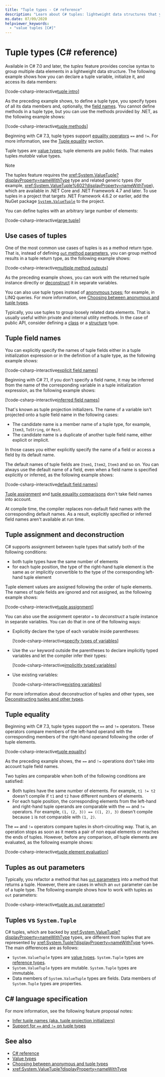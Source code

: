 ```yaml
---
title: "Tuple types - C# reference"
description: "Learn about C# tuples: lightweight data structures that you can use to group loosely related data elements"
ms.date: 07/09/2020
helpviewer_keywords: 
  - "value tuples [C#]"
---
```

# Tuple types (C# reference)

Available in C# 7.0 and later, the *tuples* feature provides concise syntax to group multiple data elements in a lightweight data structure. The following example shows how you can declare a tuple variable, initialize it, and access its data members:

[!code-csharp-interactive[tuple intro](snippets/shared/ValueTuples.cs#Introduction)]

As the preceding example shows, to define a tuple type, you specify types of all its data members and, optionally, the [field names](#tuple-field-names). You cannot define methods in a tuple type, but you can use the methods provided by .NET, as the following example shows:

[!code-csharp-interactive[tuple methods](snippets/shared/ValueTuples.cs#MethodOnTuples)]

Beginning with C# 7.3, tuple types support [equality operators](../operators/equality-operators.md) `==` and `!=`. For more information, see the [Tuple equality](#tuple-equality) section.

Tuple types are [value types](value-types.md); tuple elements are public fields. That makes tuples *mutable* value types.

> [!NOTE]
> The tuples feature requires the <xref:System.ValueTuple?displayProperty=nameWithType> type and related generic types (for example, <xref:System.ValueTuple%602?displayProperty=nameWithType>), which are available in .NET Core and .NET Framework 4.7 and later. To use tuples in a project that targets .NET Framework 4.6.2 or earlier, add the NuGet package [`System.ValueTuple`](https://www.nuget.org/packages/System.ValueTuple/) to the project.

You can define tuples with an arbitrary large number of elements:

[!code-csharp-interactive[large tuple](snippets/shared/ValueTuples.cs#LargeTuple)]

## Use cases of tuples

One of the most common use cases of tuples is as a method return type. That is, instead of defining [`out` method parameters](../keywords/out-parameter-modifier.md), you can group method results in a tuple return type, as the following example shows:

[!code-csharp-interactive[multiple method outputs](snippets/shared/ValueTuples.cs#MultipleReturns)]

As the preceding example shows, you can work with the returned tuple instance directly or [deconstruct](#tuple-assignment-and-deconstruction) it in separate variables.

You can also use tuple types instead of [anonymous types](../../fundamentals/types/anonymous-types.md); for example, in LINQ queries. For more information, see [Choosing between anonymous and tuple types](../../../standard/base-types/choosing-between-anonymous-and-tuple.md).

Typically, you use tuples to group loosely related data elements. That is usually useful within private and internal utility methods. In the case of public API, consider defining a [class](../keywords/class.md) or a [structure](struct.md) type.

## Tuple field names

You can explicitly specify the names of tuple fields either in a tuple initialization expression or in the definition of a tuple type, as the following example shows:

[!code-csharp-interactive[explicit field names](snippets/shared/ValueTuples.cs#ExplicitFieldNames)]

Beginning with C# 7.1, if you don't specify a field name, it may be inferred from the name of the corresponding variable in a tuple initialization expression, as the following example shows:

[!code-csharp-interactive[inferred field names](snippets/shared/ValueTuples.cs#InferFieldNames)]

That's known as tuple projection initializers. The name of a variable isn't projected onto a tuple field name in the following cases:

- The candidate name is a member name of a tuple type, for example, `Item3`, `ToString`, or `Rest`.
- The candidate name is a duplicate of another tuple field name, either explicit or implicit.

In those cases you either explicitly specify the name of a field or access a field by its default name.

The default names of tuple fields are `Item1`, `Item2`, `Item3` and so on. You can always use the default name of a field, even when a field name is specified explicitly or inferred, as the following example shows:

[!code-csharp-interactive[default field names](snippets/shared/ValueTuples.cs#DefaultFieldNames)]

[Tuple assignment](#tuple-assignment-and-deconstruction) and [tuple equality comparisons](#tuple-equality) don't take field names into account.

At compile time, the compiler replaces non-default field names with the corresponding default names. As a result, explicitly specified or inferred field names aren't available at run time.

## Tuple assignment and deconstruction

C# supports assignment between tuple types that satisfy both of the following conditions:

- both tuple types have the same number of elements
- for each tuple position, the type of the right-hand tuple element is the same as or implicitly convertible to the type of the corresponding left-hand tuple element

Tuple element values are assigned following the order of tuple elements. The names of tuple fields are ignored and not assigned, as the following example shows:

[!code-csharp-interactive[tuple assignment](snippets/shared/ValueTuples.cs#Assignment)]

You can also use the assignment operator `=` to *deconstruct* a tuple instance in separate variables. You can do that in one of the following ways:

- Explicitly declare the type of each variable inside parentheses:

  [!code-csharp-interactive[specify types of variables](snippets/shared/ValueTuples.cs#DeconstructExplicit)]

- Use the `var` keyword outside the parentheses to declare implicitly typed variables and let the compiler infer their types:

  [!code-csharp-interactive[implicitly typed variables](snippets/shared/ValueTuples.cs#DeconstructVar)]

- Use existing variables:

  [!code-csharp-interactive[existing variables](snippets/shared/ValueTuples.cs#DeconstructExisting)]

For more information about deconstruction of tuples and other types, see [Deconstructing tuples and other types](../../fundamentals/functional/deconstruct.md).

## Tuple equality

Beginning with C# 7.3, tuple types support the `==` and `!=` operators. These operators compare members of the left-hand operand with the corresponding members of the right-hand operand following the order of tuple elements.

[!code-csharp-interactive[tuple equality](snippets/shared/ValueTuples.cs#TupleEquality)]

As the preceding example shows, the `==` and `!=` operations don't take into account tuple field names.

Two tuples are comparable when both of the following conditions are satisfied:

- Both tuples have the same number of elements. For example, `t1 != t2` doesn't compile if `t1` and `t2` have different numbers of elements.
- For each tuple position, the corresponding elements from the left-hand and right-hand tuple operands are comparable with the `==` and `!=` operators. For example, `(1, (2, 3)) == ((1, 2), 3)` doesn't compile because `1` is not comparable with `(1, 2)`.

The `==` and `!=` operators compare tuples in short-circuiting way. That is, an operation stops as soon as it meets a pair of non equal elements or reaches the ends of tuples. However, before any comparison, *all* tuple elements are evaluated, as the following example shows:

[!code-csharp-interactive[tuple element evaluation](snippets/shared/ValueTuples.cs#TupleEvaluationForEquality)]

## Tuples as out parameters

Typically, you refactor a method that has [`out` parameters](../keywords/out-parameter-modifier.md) into a method that returns a tuple. However, there are cases in which an `out` parameter can be of a tuple type. The following example shows how to work with tuples as `out` parameters:

[!code-csharp-interactive[tuple as out parameter](snippets/shared/ValueTuples.cs#TupleAsOutParameter)]

## Tuples vs `System.Tuple`

C# tuples, which are backed by <xref:System.ValueTuple?displayProperty=nameWithType> types, are different from tuples that are represented by <xref:System.Tuple?displayProperty=nameWithType> types. The main differences are as follows:

- `System.ValueTuple` types are [value types](value-types.md). `System.Tuple` types are [reference types](../keywords/reference-types.md).
- `System.ValueTuple` types are mutable. `System.Tuple` types are immutable.
- Data members of `System.ValueTuple` types are fields. Data members of `System.Tuple` types are properties.

## C# language specification

For more information, see the following feature proposal notes:

- [Infer tuple names (aka. tuple projection initializers)](~/_csharplang/proposals/csharp-7.1/infer-tuple-names.md)
- [Support for `==` and `!=` on tuple types](~/_csharplang/proposals/csharp-7.3/tuple-equality.md)

## See also

- [C# reference](../index.md)
- [Value types](value-types.md)
- [Choosing between anonymous and tuple types](../../../standard/base-types/choosing-between-anonymous-and-tuple.md)
- <xref:System.ValueTuple?displayProperty=nameWithType>
